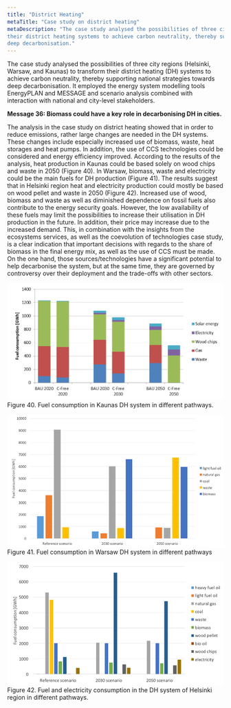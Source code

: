 ```yaml
---
title: "District Heating"
metaTitle: "Case study on district heating"
metaDescription: "The case study analysed the possibilities of three city regions (Helsinki, Warsaw, and Kaunas) to transform
their district heating systems to achieve carbon neutrality, thereby supporting national strategies towards
deep decarbonisation."
---
```


The case study analysed the possibilities of three city regions (Helsinki, Warsaw, and Kaunas) to transform their district heating (DH) systems to achieve carbon neutrality, thereby supporting national strategies towards deep decarbonisation. It employed the energy system modelling tools EnergyPLAN and MESSAGE and scenario analysis combined with interaction with national and city-level stakeholders.

**Message 36: Biomass could have a key role in decarbonising DH in cities.**

The analysis in the case study on district heating showed that in order to reduce emissions, rather large changes are needed in the DH systems. These changes include especially increased use of biomass, waste, heat storages and heat pumps. In addition, the use of CCS technologies could be considered and energy efficiency improved. According to the results of the analysis, heat production in Kaunas could be based solely on wood chips and waste in 2050 (Figure 40). In Warsaw, biomass, waste and electricity could be the main fuels for DH production (Figure 41). The results suggest that in Helsinki region heat and electricity production could mostly be based on wood pellet and waste in 2050 (Figure 42). Increased use of wood, biomass and waste as well as diminished dependence on fossil fuels also contribute to the energy security goals. However, the low availability of these fuels may limit the possibilities to increase their utilisation in DH production in the future. In addition, their price may increase due to the increased demand. This, in combination with the insights from the ecosystems services, as well as the coevolution of technologies case study, is a clear indication that important decisions with regards to the share of biomass in the final energy mix, as well as the use of CCS must be made. On the one hand, those sources/technologies have a significant potential to help decarbonise the system, but at the same time, they are governed by controversy over their deployment and the trade-offs with other sectors.

![Fuel consumption in Kaunas DH system in different pathways.](./districtHeating_figure40.png)
Figure 40. Fuel consumption in Kaunas DH system in different pathways.

![Fuel consumption in Warsaw DH system in different pathways](./districtHeating_figure41.png)
Figure 41. Fuel consumption in Warsaw DH system in different pathways

![Fuel and electricity consumption in the DH system of Helsinki region in different pathways.](./districtHeating_figure42.png)
Figure 42. Fuel and electricity consumption in the DH system of Helsinki region in different pathways.
